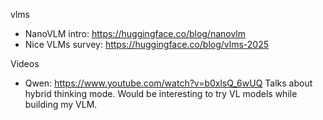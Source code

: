 vlms
- NanoVLM intro: https://huggingface.co/blog/nanovlm
- Nice VLMs survey: https://huggingface.co/blog/vlms-2025

Videos
- Qwen: https://www.youtube.com/watch?v=b0xlsQ_6wUQ
    Talks about hybrid thinking mode. Would be interesting to try VL models while building my VLM.
